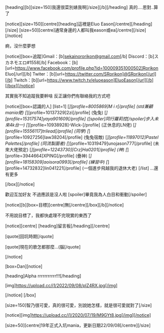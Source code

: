 [heading][b][size=150]我還很菜別婊我啊[/size][/b][/heading]
真的....恩對..算了

[notice][size=150][centre][heading]這裡是Eluo Eason[/centre][/heading][/size]
[size=50][centre]通常身邊的人都叫我eason或ea[/centre][/size][/notice]

痾，沒什麼夢想

[notice][box=追蹤]Gmail：[b]sekainororikon@gmail.com[/b]
Discord：[b]スカネモエロ#1558[/b]
Facebook：[b][url=https://www.facebook.com/profile.php?id=100009351000502]Rorikon Eluo[/url][/b]
Twiter：[b][url=https://twitter.com/SRorikon]@SRorikon[/url][/b]
Twitch：[b][url=https://www.twitch.tv/eluoeason]EluoEason[/url][/b][/box][/notice]

其實我不知追蹤我要幹啥
反正讓你們有聯絡我的方式吧

[notice][box=認識的人]
[list=1]
[*][profile=8005869]M i r[/profile] (std兼顧mania佬)
[*][profile=10137329]2zi[/profile] (兔兔)
[*][profile=15317574]yaya901609[/profile] ([spoiler]同行蘿莉控[/spoiler]步入未來4k台一)
[*][profile=10938928]-Wick-[/profile] (正休息的LN佬)
[*][profile=15556117]trilead[/profile] (同學)
[*][profile=10927256]law38204[/profile] (兔兔宿敵)
[*][profile=11897012]Pastel Palettes[/profile] (同流製圖者)
[*][profile=10319479]unojason777[/profile] (未來大佬預定)
[*][profile=12243730][Crz]Ha0201[/profile] (神)
[*][profile=3944664]XPING[/profile] (疊神)
[*][profile=18158309]aoisora0993[/profile] (練習中)
[*][profile=14732832]lin041221[/profile] (一個進步飛越我的退休大老)
[/list]
...還有更多

[/box][/notice]

歡迎互加好友
不過應該是沒人啦
[spoiler]畢竟我為人白目和衝動[/spoiler]

[notice][b][box=目標][centre]無[/centre][/box][/b][/notice]

不用說目標了，我都快處理不完現實的東西了

[notice][centre]
[heading]留言板[/heading][/centre]

[quote]回坑時期[/quote]

[quote]現在的歌怎都那麼...(腦[/quote]

[/notice]

[box=Dan][notice]

[heading]Alpha rrrrrrrrrrr!!![/heading]

[img]https://upload.cc/i1/2022/09/08/plZ4RX.jpg[/img]

[/notice]
[/box]


[size=150]智乃很可愛，真的很可愛，別說她怎樣，就是很可愛就對了[/size]

[notice][img]https://upload.cc/i1/2020/07/19/M9GYt8.jpg[/img][/notice]

[size=50][centre]19年正式入坑mania，更新日期22/09/08[/centre][/size]
